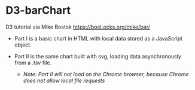 # D3-barChart
D3 tutorial via Mike Bostok https://bost.ocks.org/mike/bar/

- Part I is a basic chart in HTML with local data stored as a JavaScript object.

- Part II is the same chart built with svg, loading data asynchronously from a .tsv file.  
  - *Note: Part II will not load on the Chrome browser, because Chrome does not allow local file requests*
